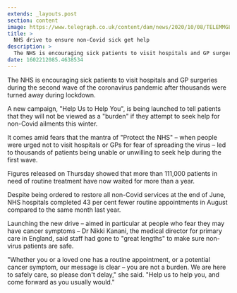 ```yaml
--- 
extends: _layouts.post 
section: content 
image: https://www.telegraph.co.uk/content/dam/news/2020/10/08/TELEMMGLPICT000241106858_trans_NvBQzQNjv4BqBIhf9vY3F0gQVGEB0QvnDoCPFuCox2k1NiVeB533dYc.jpeg?impolicy=logo-overlay 
title: > 
  NHS drive to ensure non-Covid sick get help 
description: > 
  The NHS is encouraging sick patients to visit hospitals and GP surgeries during the second wave of the coronavirus pandemic after thousands were turned away during lockdown.A new campaign, "Help Us to Help You", is being launched to tell patients that they will not be viewed as a "burden" if they attempt to seek help for non-Covid ailments this winter.Figures released on Thursday showed that more than 111,000 patients in need of routine treatment have now waited for more than a year.Despite being ordered to restore all non-Covid services at the end of June, NHS hospitals completed 43 per cent fewer routine appointments in August compared to the same month last year."Help us to help you, and come forward as you usually would." 
date: 1602212085.4638534 
--- 
```

The NHS is encouraging sick patients to visit hospitals and GP surgeries during the second wave of the coronavirus pandemic after thousands were turned away during lockdown.

A new campaign, "Help Us to Help You", is being launched to tell patients that they will not be viewed as a "burden" if they attempt to seek help for non-Covid ailments this winter.

It comes amid fears that the mantra of "Protect the NHS" – when people were urged not to visit hospitals or GPs for fear of spreading the virus – led to thousands of patients being unable or unwilling to seek help during the first wave.

Figures released on Thursday showed that more than 111,000 patients in need of routine treatment have now waited for more than a year.

Despite being ordered to restore all non-Covid services at the end of June, NHS hospitals completed 43 per cent fewer routine appointments in August compared to the same month last year.

Launching the new drive – aimed in particular at people who fear they may have cancer symptoms – Dr Nikki Kanani, the medical director for primary care in England, said staff had gone to "great lengths" to make sure non-virus patients are safe.

"Whether you or a loved one has a routine appointment, or a potential cancer symptom, our message is clear – you are not a burden. We are here to safely care, so please don't delay," she said. "Help us to help you, and come forward as you usually would."